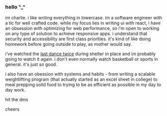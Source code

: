 ### hello ^_^

im charlie. i like writing everything in lowercase. im a software engineer with a tic for well crafted code. while my focus lies in writing ui with react, i have an obsession with optimizing for web performance, so i'm open to working on any type of solution to achieve responsive apps. i understand that security and accessibility are first class priorities. it's kind of like doing homework before going outside to play, as mother would say.

i've watched the [last dance twice](https://www.netflix.com/title/80203144) during shelter in place and im probably going to watch it again. i don't even normally watch basketball or sports in general. it's just so good. 

i also have an obession with systems and habits - from writing a scalable weightlifting program (that actually started as an excel sheet in college) to meal prepping solid food to trying to be as efficient as possible in my day to day work. 

hit the dms

cheers

